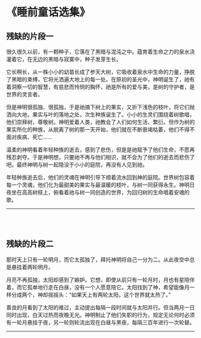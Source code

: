 # 《睡前童话选集》
## 残缺的片段一
很久很久以前，有一颗种子，它落在了黑暗与混沌之中。蕴育着生命之力的泉水浇灌着它，在无边的黑暗与寂寞中，种子发芽生长。   

它长啊长，从一株小小的幼苗长成了参天大树，它吸收着泉水中生命的力量，挣脱了黑暗的束缚，它将光洒遍大地上的每一处。在原初的圣光中，神明诞生了，祂有着洞察一切的智慧，有慈悲而怜悯的胸怀，祂是所有的爱与美，是树的守护者，是世界的灵言者。   

但是神明很孤独、很孤独，于是祂摘下树上的果实，又折下浅色的枝叶，将它们抛洒向大地，果实与叶的落地之处，次生种族诞生了。小小的生灵们围绕着树歌唱，他们崇拜树，尊敬树。神明爱着人类，祂教会了人们如何生活、繁衍。但作为树的果实所化的种族，从脱离了树的那一天开始，他们就在不断衰竭枯萎，他们不得不面对疾病、死亡……   

温柔的神明看着年轻种族的逝去，感到了悲伤，但是是祂赋予了他们生命，不愿再残忍剥夺。于是神明想，只要祂不再与他们相识，就不会为了他们的逝去而悲伤了吧。最终神明与树一起隐没于小小的庭院，再没有人见到祂。    

年轻种族逝去后，他们的灵魂在神明引导下顺着流水回到神的庭院。世界树包容着每一个灵魂，他们化为最甜美的果实与最温暖的枝叶，与树一同获得永生。神明日夜坐在高高树枝上，俯看着祂与树一同创造的世界，为回归树的生命唱着安魂的歌。    

---

<br>
<br>

## 残缺的片段二
那时天上只有一轮明月，而它太孤独了，拜托神明将自己一分为二。从此夜空中总是悬挂着两轮明月。

月亮不再孤独，太阳却感到了嫉妒。它想，即使从前只有一轮月时，月也有星陪伴着，而它孤单地行走在白昼，没有一个人愿意陪它。太阳找到了神，希望能像月一样分成两个，神却摇摇头：“如果天上有两轮太阳，这个世界就太热了。”

善良的月看到了太阳的难过，主动提出每隔一段时间就与太阳并行。但当两月一日同时出现，白天过热而夜晚无光。神明制止了他们失职的行为，规定无论何时必须有一轮月悬挂于夜，另一轮则轮流出现在白昼与黑夜，每隔三百年进行一次轮替。

---
